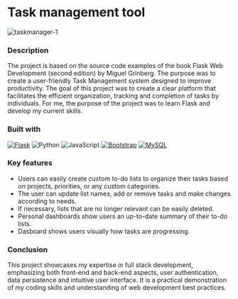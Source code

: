 # Task management tool

![taskmanager-1](https://github.com/psivonen/taskmanager/assets/44951778/bc3e1bfb-b861-4b6c-8e24-285b3009a2cc)

### Description
The project is based on the source code examples of the book Flask Web Development (second edition) by Miguel Grinberg. The purpose was to create a user-friendly Task Management system designed to improve productivity. The goal of this project was to create a clear platform that facilitates the efficient organization, tracking and completion of tasks by individuals. For me, the purpose of the project was to learn Flask and develop my current skills.

### Built with
[![Flask]][Flask-url]
![Python]
![JavaScript]
[![Bootstrap]][Bootstrap-url]
[![MySQL]][MySQL-url]

### Key features

- Users can easily create custom to-do lists to organize their tasks based on projects, priorities, or any custom categories.
- The user can update list names, add or remove tasks and make changes according to needs.
- If necessary, lists that are no longer relevant can be easily deleted.
- Personal dashboards show users an up-to-date summary of their to-do lists.
- Dasboard shows users visually how tasks are progressing.

### Conclusion

This project showcases my expertise in full stack development, emphasizing both front-end and back-end aspects, user authentication, data persistence and intuitive user interface. It is a practical demonstration of my coding skills and understanding of web development best practices.

[Flask]: https://img.shields.io/badge/flask-python?style=for-the-badge&logo=flask&logoColor=white&color=1BB0A0
[Flask-url]: https://flask.palletsprojects.com/en/3.0.x/
[Python]: https://img.shields.io/badge/python-logo?style=for-the-badge&logo=python&logoColor=white&color=4B72A0
[JavaScript]: https://img.shields.io/badge/javascript-logo?style=for-the-badge&logo=javascript&logoColor=white&color=%23D6B800
[MySQL]: https://img.shields.io/badge/mysql-logo?style=for-the-badge&logo=mysql&logoColor=white&color=%23CB6800
[MySQL-url]: https://www.mysql.com/
[Bootstrap]: https://img.shields.io/badge/Bootstrap-563D7C?style=for-the-badge&logo=bootstrap&logoColor=white
[Bootstrap-url]: https://getbootstrap.com
